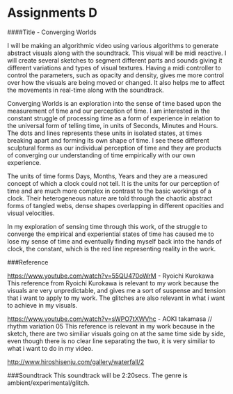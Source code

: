 # Assignments D


####Title - Converging Worlds

I will be making an algorithmic video using various algorithms to generate abstract visuals along with the soundtrack. This visual will be midi reactive. I will create several sketches to segment different parts and sounds giving it different variations and types of visual textures. Having a midi controller to control the parameters, such as opacity and density, gives me more control over how the visuals are being moved or changed. It also helps me to affect the movements in real-time along with the soundtrack. 

Converging Worlds is an exploration into the sense of time based upon the measurement of time and our perception of time. I am interested in the constant struggle of processing time as a form of experience in relation to the universal form of telling time, in units of Seconds, Minutes and Hours. The dots and lines represents these units in isolated states, at times breaking apart and forming its own shape of time. I see these different sculptural forms as our individual perception of time and they are products of converging our understanding of time empirically with our own experience. 

The units of time forms Days, Months, Years and they are a measured concept of which a clock could not tell. It is the units for our perception of time and are much more complex in contrast to the basic workings of a clock. Their heterogeneous nature are told through the chaotic abstract forms of tangled webs, dense shapes overlapping in different opacities and visual velocities. 

In my exploration of sensing time through this work, of the struggle to converge the empirical and experiential states of time has caused me to lose my sense of time and eventually finding myself back into the hands of clock, the constant, which is the red line representing reality in the work.



###Reference

<https://www.youtube.com/watch?v=55QU470oWrM> - Ryoichi Kurokawa This reference from Ryoichi Kurokawa is relevant to my work because the visuals are very unpredictable, and gives me a sort of suspense and tension that i want to apply to my work. The glitches are also relevant in what i want to achieve in my visuals.

<https://www.youtube.com/watch?v=sWPO7tXWVhc> - AOKI takamasa // rhythm variation 05 This reference is relevant in my work because in the sketch, there are two similiar visuals going on at the same time side by side, even though there is no clear line separating the two, it is very similiar to what i want to do in my video.

<http://www.hiroshisenju.com/gallery/waterfall/2>


###Soundtrack
This soundtrack will be 2:20secs. The genre is ambient/experimental/glitch.

